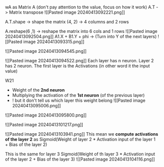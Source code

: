 wA as Matrix A 
(don't pay attention to the value, focus on how it work)
 A.T -> Matrix transpose
 ![[Pasted image 20240413092221.png]]

A.T.shape -> shape the matrix
(4, 2) -> 4 columns and 2 rows

A.reshape(6 ,1) -> reshape the matrix into 6 cols and 1 rows
![[Pasted image 20240413092504.png]]
A1.X + B1.Y + phi -> (Turn into Y of the next layers)
![[Pasted image 20240413093315.png]]

![[Pasted image 20240413094545.png]]

![[Pasted image 20240413094522.png]]
Each layer has n neuron. Layer 2 has 2 neuron.
The first layer is the Activations (in other word it the input value)

W21
+ Weight of the **2nd neuron**
+ Multiplying the activation of the **1st neuron** (of the previous layer)
+ ! but it don't tell us which layer this weight belong
![[Pasted image 20240413095006.png]]

![[Pasted image 20240413095800.png]]

![[Pasted image 20240413101217.png]]

![[Pasted image 20240413103941.png]]
This mean we **compute activations of the layer 2** as 
Sigmoid(Weight of layer 2 * Activation input of the layer 1 + Bias of the layer 2)

This is the same for layer 3
Sigmoid(Weight of th layer 3 * Activation input of the layer 2 + Bias of the layer 3) 
![[Pasted image 20240413104116.png]]


